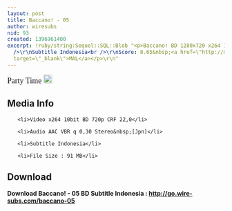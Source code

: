 ```yaml
---
layout: post
title: Baccano! - 05
author: wiresubs
nid: 93
created: 1396961400
excerpt: !ruby/string:Sequel::SQL::Blob "<p>Baccano! BD 1280x720 x264 10bit AAC<br
  />\r\nSubtitle Indonesia<br />\r\nScore: 8.65&nbsp;<a href=\"http://myanimelist.net/anime/2251/Baccano!\"
  target=\"_blank\">MAL</a></p>\r\n"
---
```

<p class="rtecenter"><span style="font-size:18px"><span style="font-family:georgia,serif">Party Time&nbsp;<img alt="devil" src="http://portal.wire-subs.com/sites/all/modules/ckeditor/ckeditor/plugins/smiley/images/devil_smile.gif" style="height:20px; width:20px" title="devil" /></span></span></p>

<h2>Media Info</h2>

<ul>
	<li>Video x264 10bit BD 720p CRF 22,0</li>
	<li>Audio AAC VBR q 0,30 Stereo&nbsp;[Jpn]</li>
	<li>Subtitle Indonesia</li>
	<li>File Size : 91 MB</li>
</ul>

<h2>Download</h2>

<p><strong>Download Baccano! - 05 BD Subtitle&nbsp;Indonesia&nbsp;:&nbsp;<a href="http://go.wire-subs.com/baccano-05" target="_blank">http://go.wire-subs.com/baccano-05</a></strong></p>
